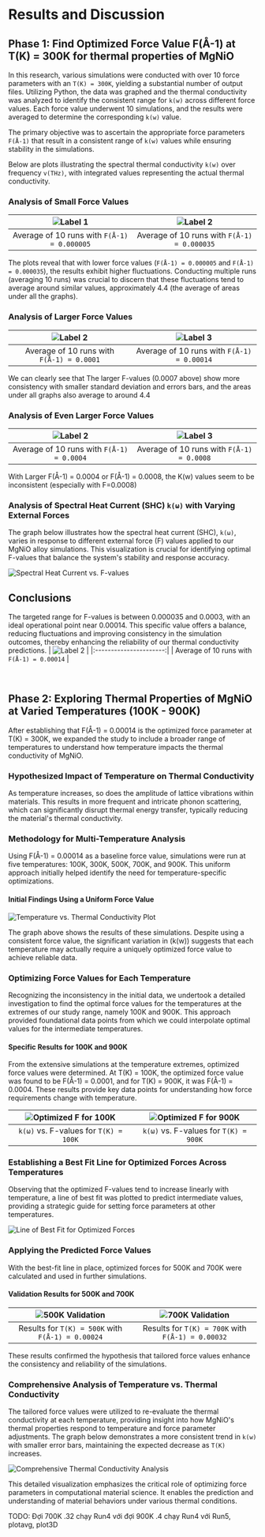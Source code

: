 # Results and Discussion 

## Phase 1: Find Optimized Force Value F(Å-1) at T(K) = 300K for thermal properties of MgNiO

In this research, various simulations were conducted with over 10 force parameters with an `T(K) = 300K`, yielding a substantial number of output files. Utilizing Python, the data was graphed and the thermal conductivity was analyzed to identify the consistent range for `k(w)` across different force values. Each force value underwent 10 simulations, and the results were averaged to determine the corresponding `k(w)` value.

The primary objective was to ascertain the appropriate force parameters `F(Å-1)` that result in a consistent range of `k(w)` values while ensuring stability in the simulations.

Below are plots illustrating the spectral thermal conductivity `k(w)` over frequency `v(THz)`, with integrated values representing the actual thermal conductivity.

### Analysis of Small Force Values
| ![Label 1](https://github.com/huy310304/GPUMD-UVA/assets/114793725/49d000fc-5774-4be0-9951-14415618c36d) | ![Label 2](https://github.com/huy310304/GPUMD-UVA/assets/114793725/3e7edfb0-705c-4e93-9ac3-7d393cd84231) | 
|:----------------------:|:----------------------:|
| Average of 10 runs with `F(Å-1) = 0.000005`             | Average of 10 runs with `F(Å-1) = 0.000035`            |

The plots reveal that with lower force values (`F(Å-1) = 0.000005` and `F(Å-1) = 0.000035`), the results exhibit higher fluctuations. Conducting multiple runs (averaging 10 runs) was crucial to discern that these fluctuations tend to average around similar values, approximately 4.4 (the average of areas under all the graphs).

### Analysis of Larger Force Values
| ![Label 2](https://github.com/huy310304/GPUMD-UVA/assets/114793725/7cc19fd6-1a4e-46dc-bb80-6acb74e06ad4) | ![Label 3](https://github.com/huy310304/GPUMD-UVA/assets/114793725/49d4fdb9-25e8-4b90-9042-8330ae085760) |
|:----------------------:| :----------------------:|
 | Average of 10 runs with `F(Å-1) = 0.0001`            | Average of 10 runs with `F(Å-1) = 0.00014`            | 

We can clearly see that The larger F-values (0.0007 above) show more consistency with smaller standard deviation and errors bars, and the areas under all graphs also average to around 4.4

### Analysis of Even Larger Force Values
| ![Label 2](https://github.com/huy310304/GPUMD-UVA/assets/114793725/485fb436-11fe-4167-8398-d15eb2127fac) | ![Label 3](https://github.com/huy310304/GPUMD-UVA/assets/114793725/8840120f-4ce8-48fe-9b2f-bee6528b2cac) |
|:----------------------:|:----------------------:|
| Average of 10 runs with `F(Å-1) = 0.0004`            | Average of 10 runs with `F(Å-1) = 0.0008`            | 

With Larger F(Å-1) = 0.0004 or F(Å-1) = 0.0008, the K(w) values seem to be inconsistent (especially with F=0.0008)

### Analysis of Spectral Heat Current (SHC) `k(ω)` with Varying External Forces

The graph below illustrates how the spectral heat current (SHC), `k(ω)`, varies in response to different external force (F) values applied to our MgNiO alloy simulations. This visualization is crucial for identifying optimal F-values that balance the system's stability and response accuracy.

![Spectral Heat Current vs. F-values](https://github.com/huy310304/GPUMD-UVA/assets/114793725/a7a929e8-7cc6-4ad3-9de3-e836c0865ee2)


## Conclusions
The targeted range for F-values is between 0.000035 and 0.0003, with an ideal operational point near 0.00014. This specific value offers a balance, reducing fluctuations and improving consistency in the simulation outcomes, thereby enhancing the reliability of our thermal conductivity predictions. 
| ![Label 2](https://github.com/huy310304/GPUMD-UVA/assets/114793725/386f0bf0-10cc-412e-aa3a-5f7212b7d678) |
|:----------------------:|
| Average of 10 runs with `F(Å-1) = 0.00014`            | 

<br>

## Phase 2: Exploring Thermal Properties of MgNiO at Varied Temperatures (100K - 900K)

After establishing that F(Å-1) = 0.00014 is the optimized force parameter at T(K) = 300K, we expanded the study to include a broader range of temperatures to understand how temperature impacts the thermal conductivity of MgNiO.

### Hypothesized Impact of Temperature on Thermal Conductivity
As temperature increases, so does the amplitude of lattice vibrations within materials. This results in more frequent and intricate phonon scattering, which can significantly disrupt thermal energy transfer, typically reducing the material's thermal conductivity.

### Methodology for Multi-Temperature Analysis
Using F(Å-1) = 0.00014 as a baseline force value, simulations were run at five temperatures: 100K, 300K, 500K, 700K, and 900K. This uniform approach initially helped identify the need for temperature-specific optimizations.

#### Initial Findings Using a Uniform Force Value
![Temperature vs. Thermal Conductivity Plot](https://github.com/huy310304/GPUMD-UVA/assets/114793725/85900522-3d12-41fc-8fe7-82f5b774ed61)

The graph above shows the results of these simulations. Despite using a consistent force value, the significant variation in \(k(w)\) suggests that each temperature may actually require a uniquely optimized force value to achieve reliable data.

### Optimizing Force Values for Each Temperature
Recognizing the inconsistency in the initial data, we undertook a detailed investigation to find the optimal force values for the temperatures at the extremes of our study range, namely 100K and 900K. This approach provided foundational data points from which we could interpolate optimal values for the intermediate temperatures.

#### Specific Results for 100K and 900K
From the extensive simulations at the temperature extremes, optimized force values were determined. At T(K) = 100K, the optimized force value was found to be F(Å-1) = 0.0001, and for T(K) = 900K, it was F(Å-1) = 0.0004. These results provide key data points for understanding how force requirements change with temperature.

| ![Optimized F for 100K](https://github.com/huy310304/GPUMD-UVA/assets/114793725/39bc48a0-fa86-4a74-96c3-98afc4bc21a5) | ![Optimized F for 900K](https://github.com/huy310304/GPUMD-UVA/assets/114793725/83651af1-9d92-4541-98cc-067089c08cba) |
|:----------------------:|:----------------------:|
| `k(ω)` vs. F-values for `T(K) = 100K` | `k(ω)` vs. F-values for `T(K) = 900K` |

### Establishing a Best Fit Line for Optimized Forces Across Temperatures
Observing that the optimized F-values tend to increase linearly with temperature, a line of best fit was plotted to predict intermediate values, providing a strategic guide for setting force parameters at other temperatures.

![Line of Best Fit for Optimized Forces](https://github.com/huy310304/GPUMD-UVA/assets/114793725/4d1a573e-8e7f-43e6-a8b3-25dc71be6bbd)

### Applying the Predicted Force Values
With the best-fit line in place, optimized forces for 500K and 700K were calculated and used in further simulations.

#### Validation Results for 500K and 700K
| ![500K Validation](https://github.com/huy310304/GPUMD-UVA/assets/114793725/ea146a78-8286-4aee-a2a0-1ea500a5cdae) | ![700K Validation](https://github.com/huy310304/GPUMD-UVA/assets/114793725/9709d81c-5856-45d9-9230-37211b811585) |
|:----------------------:|:----------------------:|
| Results for `T(K) = 500K` with `F(Å-1) = 0.00024` | Results for `T(K) = 700K` with `F(Å-1) = 0.00032` |

These results confirmed the hypothesis that tailored force values enhance the consistency and reliability of the simulations.

### Comprehensive Analysis of Temperature vs. Thermal Conductivity
The tailored force values were utilized to re-evaluate the thermal conductivity at each temperature, providing insight into how MgNiO's thermal properties respond to temperature and force parameter adjustments. The graph below demonstrates a more consistent trend in `k(w)` with smaller error bars, maintaining the expected decrease as `T(K)` increases.

![Comprehensive Thermal Conductivity Analysis](https://github.com/huy310304/GPUMD-UVA/assets/114793725/85be649f-e2e9-4e4b-8dc8-49c78dad723b)

This detailed visualization emphasizes the critical role of optimizing force parameters in computational material science. It enables the prediction and understanding of material behaviors under various thermal conditions.

TODO: Đợi 700K .32 chạy Run4 với đợi 900K .4 chạy Run4 với Run5, plotavg, plot3D




